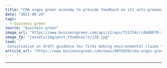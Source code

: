 ```yaml
---
title: "CMA urges green economy to provide feedback on its anti-greenwashing guidelines"
date: "2021-06-29"
tags: 
  - business green
source: "business green"
image_url: "https://www.businessgreen.com/api/v1/wps/f21f24c/c4b00070-22eb-4d1a-9b4c-554ffb75b0f2/5/iStock-926538806-185x114.jpg"
image_fp: "/assets/img/post_thumbnails/138.jpg"
lead: "
 Consultation on draft guidance for firms making environmental claims through their packaging, branding, labelling, and business practices closes on 14 July ..."
article_url: "https://www.businessgreen.com/news/4033639/cma-urges-green-economy-provide-feedback-anti-greenwashing-guidelines"
---
```


---
